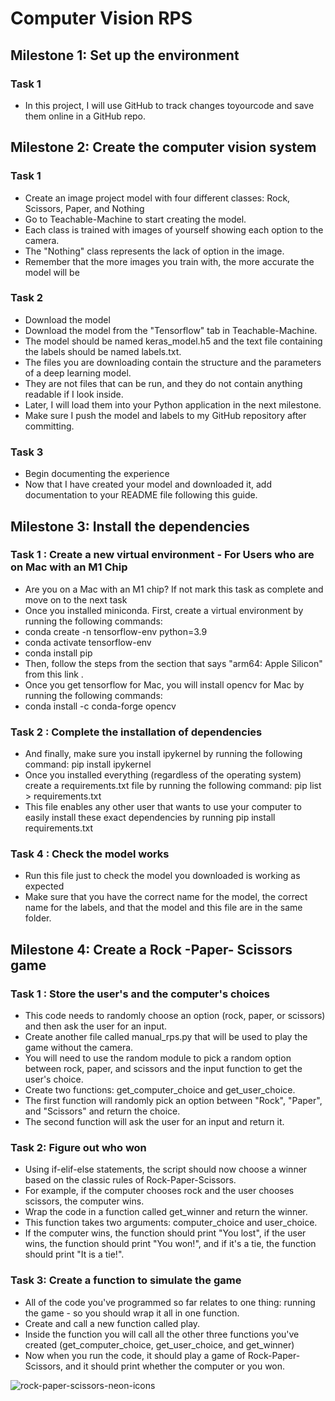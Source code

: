 # Computer Vision RPS

## Milestone 1: Set up the environment

### Task 1
- In this project, I will use GitHub to track changes toyourcode and save them online in a GitHub repo.

## Milestone 2: Create the computer vision system

### Task 1
- Create an image project model with four different classes: Rock, Scissors, Paper, and Nothing
- Go to Teachable-Machine  to start creating the model. 
- Each class is trained with images of yourself showing each option to the camera. 
- The "Nothing" class represents the lack of option in the image. 
- Remember that the more images you train with, the more accurate the model will be

### Task 2
- Download the model
- Download the model from the "Tensorflow" tab in Teachable-Machine. 
- The model should be named keras_model.h5 and the text file containing the labels should be named labels.txt.
- The files you are downloading contain the structure and the parameters of a deep learning model. 
- They are not files that can be run, and they do not contain anything readable if I look inside. 
- Later, I will load them into your Python application in the next milestone.
- Make sure I push the model and labels to my GitHub repository after committing.

### Task 3
- Begin documenting the experience 
- Now that I have created your model and downloaded it, add documentation to your README file following this guide.

## Milestone 3: Install the dependencies

### Task 1 : Create a new virtual environment - For Users who are on Mac with an M1 Chip
- Are you on a Mac with an M1 chip? If not mark this task as complete and move on to the next task
- Once you installed miniconda. First, create a virtual environment by running the following commands:
- conda create -n tensorflow-env python=3.9
- conda activate tensorflow-env
- conda install pip
- Then, follow the steps from the section that says "arm64: Apple Silicon" from this link .
- Once you get tensorflow for Mac, you will install opencv for Mac by running the following commands:
- conda install -c conda-forge opencv

### Task 2 : Complete the installation of dependencies
- And finally, make sure you install ipykernel by running the following command: pip install ipykernel
- Once you installed everything (regardless of the operating system) create a requirements.txt file by running the following command: pip list > requirements.txt
- This file enables any other user that wants to use your computer to easily install these exact dependencies by running  pip install requirements.txt 

### Task 4 : Check the model works
- Run this file  just to check the model you downloaded is working as expected
- Make sure that you have the correct name for the model, the correct name for the labels, and that the model and this file are in the same folder.

## Milestone 4: Create a Rock -Paper- Scissors game

### Task 1 : Store the user's and the computer's choices
- This code needs to randomly choose an option (rock, paper, or scissors) and then ask the user for an input.
- Create another file called manual_rps.py that will be used to play the game without the camera.
- You will need to use the random module to pick a random option between rock, paper, and scissors and the input function to get the user's choice.
- Create two functions: get_computer_choice and get_user_choice.
- The first function will randomly pick an option between "Rock", "Paper", and "Scissors" and return the choice.
- The second function will ask the user for an input and return it.

### Task 2: Figure out who won
- Using if-elif-else statements, the script should now choose a winner based on the classic rules of Rock-Paper-Scissors.
- For example, if the computer chooses rock and the user chooses scissors, the computer wins.
- Wrap the code in a function called get_winner and return the winner.
- This function takes two arguments: computer_choice and user_choice.
- If the computer wins, the function should print "You lost", if the user wins, the function should print "You won!", and if it's a tie, the function should print "It is a tie!".

### Task 3: Create a function to simulate the game
- All of the code you've programmed so far relates to one thing: running the game - so you should wrap it all in one function.
- Create and call a new function called play.
- Inside the function you will call all the other three functions you've created (get_computer_choice, get_user_choice, and get_winner)
- Now when you run the code, it should play a game of Rock-Paper-Scissors, and it should print whether the computer or  you won.


![rock-paper-scissors-neon-icons](https://user-images.githubusercontent.com/42192474/212176424-e4249b14-848c-4dab-9dda-0b20c8758cc4.png)